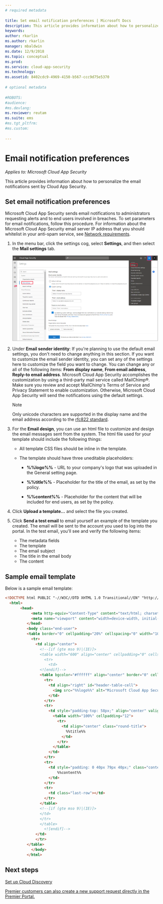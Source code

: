 ```yaml
---
# required metadata

title: Set email notification preferences | Microsoft Docs
description: This article provides information about how to personalize the email notifications sent by Cloud App Security.
keywords:
author: rkarlin
ms.author: rkarlin
manager: mbaldwin
ms.date: 12/9/2018
ms.topic: conceptual
ms.prod:
ms.service: cloud-app-security
ms.technology:
ms.assetid: 8402cdc9-4969-4150-b567-ccc9d75e5370

# optional metadata

#ROBOTS:
#audience:
#ms.devlang:
ms.reviewer: reutam
ms.suite: ems
#ms.tgt_pltfrm:
#ms.custom:

---
```

# Email notification preferences

*Applies to: Microsoft Cloud App Security*

This article provides information about how to personalize the email notifications sent by Cloud App Security.

## <a name="mailsettings"></a> Set email notification preferences  

 Microsoft Cloud App Security sends email notifications to administrators requesting alerts and to end users involved in breaches. To set parameters for email notifications, follow this procedure. For information about the Microsoft Cloud App Security email server IP address that you should whitelist in your anti-spam service, see [Network requirements](network-requirements.md).

1. In the menu bar, click the settings cog, select **Settings**, and then select the **Mail settings** tab.  

   ![mail settings](./media/mail-settings-config.png)

2. Under **Email sender identity**: If you're planning to use the default email settings, you don't need to change anything in this section. If you want to customize the email sender identity, you can set any of the settings here to customize the field you want to change. You can change any or all of the following items: **From display name**, **From email address**, **Reply-to email address**. Microsoft Cloud App Security accomplishes the customization by using a third-party mail service called MailChimp®. Make sure you review and accept MailChimp's Terms of Service and Privacy Statement to enable customization. Otherwise, Microsoft Cloud App Security will send the notifications using the default settings.
 
   > [!NOTE]
   > Only unicode characters are supported in the display name and the email address according to the [rfc822 standard](http://www.rfc-editor.org/rfc/rfc822.txt).

  
3. For the **Email design**, you can use an html file to customize and design the email messages sent from the system. The html file used for your template should include the following things:  
  
   - All template CSS files should be inline in the template.  
  
   - The template should have three uneditable placeholders:  
  
        - **%%logo%%** - URL to your company's logo that was uploaded in the General setting page.  
  
        - **%%title%%** - Placeholder for the title of the email, as set by the policy.  

        - **%%content%%** - Placeholder for the content that will be included for end users, as set by the policy.  

4. Click **Upload a template...** and select the file you created. 

5. Click **Send a test email** to email yourself an example of the template you created. The email will be sent to the account you used to log into the portal. In the test email, you'll see and verify the following items:
    - The metadata fields
    - The template
    - The email subject
    - The title in the email body
    - The content

## Sample email template

Below is a sample email template:

```html
<!DOCTYPE html PUBLIC "-//W3C//DTD XHTML 1.0 Transitional//EN" "http://www.w3.org/TR/xhtml1/DTD/xhtml1-transitional.dtd">
  <html>  
       <head>  
            <meta http-equiv="Content-Type" content="text/html; charset=UTF-8"/>  
            <meta name="viewport" content="width=device-width, initial-scale=1.0"/>  
          </head>  
          <body class="end-user">  
          <table border="0" cellpadding="20%" cellspacing="0" width="100%" id="background-table">  
            <tr>  
              <td align="center">  
                <!--[if (gte mso 9)|(IE)]>  
                <table width="600" align="center" cellpadding="0" cellspacing="0" border="0">  
                  <tr>  
                    <td>  
                <![endif]-->  
                <table bgcolor="#ffffff" align="center" border="0" cellpadding="0" cellspacing="0" style="padding-bottom: 40px;" id="container-table">  
                  <tr>  
                    <td align="right" id="header-table-cell">  
                      <img src="%%logo%%" alt="Microsoft Cloud App Security" id="org-logo" />  
                    </td>  
                  </tr>  
                  <tr>  
                    <td style="padding-top: 58px;" align="center" valign="top">  
                      <table width="100%" cellpadding="12">  
                        <tr>  
                          <td align="center" class="round-title">  
                            %%title%%  
                          </td>  
                        </tr>  
                      </table>  
                    </td>  
                  </tr>  
                  <tr>  
                    <td style="padding: 0 40px 79px 40px;" class="content-table-cell" align="left" valign="top">  
                        %%content%%  
                    </td>  
                  </tr>  
                  <tr>  
                    <td class="last-row"></td>  
                  </tr>  
                </table>  
                <!--[if (gte mso 9)|(IE)]>  
                </td>  
                </tr>  
                </table>  
                  <![endif]-->  
              </td>  
              </tr>  
          </table>  
            </body>  
          </html>  
```

## Next steps

[Set up Cloud Discovery](set-up-cloud-discovery.md)   

[Premier customers can also create a new support request directly in the Premier Portal.](https://premier.microsoft.com/)  
  
  